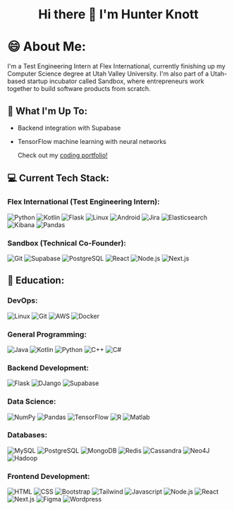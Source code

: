 <h1 align="center">Hi there 👋 I'm Hunter Knott</h1>

<!--
**HunterKnott/HunterKnott** is a ✨ _special_ ✨ repository because its `README.md` (this file) appears on your GitHub profile.

Here are some ideas to get you started:

- 🔭 I’m currently working on ...
- 🌱 I’m currently learning ...
- 👯 I’m looking to collaborate on ...
- 🤔 I’m looking for help with ...
- 💬 Ask me about ...
- 📫 How to reach me: ...
- 😄 Pronouns: ...
- ⚡ Fun fact: ...
-->

# 😄 About Me:
I'm a Test Engineering Intern at Flex International, currently finishing up my Computer Science degree at Utah Valley University.
I'm also part of a Utah-based startup incubator called Sandbox, where entrepreneurs work together to build software products from scratch.

## 🔭 What I'm Up To:
- Backend integration with Supabase
- TensorFlow machine learning with neural networks

  Check out my [coding portfolio!](https://portfolio-hunter-knotts-projects.vercel.app/)

## 💻 Current Tech Stack:
### Flex International (Test Engineering Intern):
![Python](https://img.shields.io/badge/Python-green?style=for-the-badge&logo=python)
![Kotlin](https://img.shields.io/badge/Kotlin-e39f40?style=for-the-badge&logo=Kotlin)
![Flask](https://img.shields.io/badge/Flask-000000?style=for-the-badge&logo=flask)
![Linux](https://img.shields.io/badge/Linux-%23171d24?style=for-the-badge&logo=Linux)
![Android](https://img.shields.io/badge/Android-2a2e2a?style=for-the-badge&logo=android)
![Jira](https://img.shields.io/badge/Jira-0052CC?style=for-the-badge&logo=Jira)
![Elasticsearch](https://img.shields.io/badge/Elasticsearch-005571?style=for-the-badge&logo=Elasticsearch)
![Kibana](https://img.shields.io/badge/Kibana-005571?style=for-the-badge&logo=kibana)
![Pandas](https://img.shields.io/badge/Pandas-150458?style=for-the-badge&logo=Pandas)

### Sandbox (Technical Co-Founder):
![Git](https://img.shields.io/badge/Git-%232b3745?style=for-the-badge&logo=git)
![Supabase](https://img.shields.io/badge/Supabase-2a2e2a?style=for-the-badge&logo=Supabase)
![PostgreSQL](https://img.shields.io/badge/PostgreSQL-%23b9afc9?style=for-the-badge&logo=PostgreSQL)
![React](https://img.shields.io/badge/React-2a2e2a?style=for-the-badge&logo=react)
![Node.js](https://img.shields.io/badge/Node.js-464d47?style=for-the-badge&logo=Node.js)
![Next.js](https://img.shields.io/badge/Next.js-000000?style=for-the-badge&logo=Next.js)

## 🏫 Education:
### DevOps:
![Linux](https://img.shields.io/badge/Linux-%23171d24?style=for-the-badge&logo=Linux)
![Git](https://img.shields.io/badge/Git-%232b3745?style=for-the-badge&logo=git)
![AWS](https://img.shields.io/badge/AWS-232F3E?style=for-the-badge&logo=amazonwebservices&logoColor=%23FF9900)
![Docker](https://img.shields.io/badge/Docker-%23c3d0de?style=for-the-badge&logo=Docker)

### General Programming:
![Java](https://img.shields.io/badge/Java-red?style=for-the-badge&logo=oracle)
![Kotlin](https://img.shields.io/badge/Kotlin-e39f40?style=for-the-badge&logo=Kotlin)
![Python](https://img.shields.io/badge/Python-green?style=for-the-badge&logo=python)
![C++](https://img.shields.io/badge/C%2B%2B-blue?style=for-the-badge&logo=C%2B%2B)
![C#](https://img.shields.io/badge/C%23-512BD4?style=for-the-badge&logo=.net)

### Backend Development:
![Flask](https://img.shields.io/badge/Flask-000000?style=for-the-badge&logo=flask)
![DJango](https://img.shields.io/badge/DJango-092E20?style=for-the-badge&logo=DJango)
![Supabase](https://img.shields.io/badge/Supabase-2a2e2a?style=for-the-badge&logo=Supabase)

### Data Science:
![NumPy](https://img.shields.io/badge/NumPy-013243?style=for-the-badge&logo=NumPy)
![Pandas](https://img.shields.io/badge/Pandas-150458?style=for-the-badge&logo=Pandas)
![TensorFlow](https://img.shields.io/badge/TensorFlow-e0d5c5?style=for-the-badge&logo=TensorFlow)
![R](https://img.shields.io/badge/R-%232c507d?style=for-the-badge&logo=R)
![Matlab](https://img.shields.io/badge/Matlab-%23d9703f?style=for-the-badge&logo=matrix)

### Databases:
![MySQL](https://img.shields.io/badge/MySQL-%23cf9a55?style=for-the-badge&logo=MySQL)
![PostgreSQL](https://img.shields.io/badge/PostgreSQL-%23b9afc9?style=for-the-badge&logo=PostgreSQL)
![MongoDB](https://img.shields.io/badge/MongoDB-%232d274f?style=for-the-badge&logo=MongoDB)
![Redis](https://img.shields.io/badge/Redis-%23d4a3a1?style=for-the-badge&logo=Redis)
![Cassandra](https://img.shields.io/badge/Cassandra-%23b0d4d9?style=for-the-badge&logo=apache%20cassandra)
![Neo4J](https://img.shields.io/badge/Neo4J-%23234a1b?style=for-the-badge&logo=Neo4J)
![Hadoop](https://img.shields.io/badge/Hadoop-8c8927?style=for-the-badge&logo=Apache%20Hadoop)

### Frontend Development:
![HTML](https://img.shields.io/badge/HTML-%23b8761f?style=for-the-badge&logo=HTML5)
![CSS](https://img.shields.io/badge/CSS-%2362a7f0?style=for-the-badge&logo=CSS3)
![Bootstrap](https://img.shields.io/badge/Bootstrap-d3c5e0?style=for-the-badge&logo=Bootstrap)
![Tailwind](https://img.shields.io/badge/Tailwind-304145?style=for-the-badge&logo=Tailwind%20CSS)
![Javascript](https://img.shields.io/badge/Javascript-black?style=for-the-badge&logo=JavaScript)
![Node.js](https://img.shields.io/badge/Node.js-464d47?style=for-the-badge&logo=Node.js)
![React](https://img.shields.io/badge/React-2a2e2a?style=for-the-badge&logo=react)
![Next.js](https://img.shields.io/badge/Next.js-000000?style=for-the-badge&logo=Next.js)
![Figma](https://img.shields.io/badge/Figma-9382ad?style=for-the-badge&logo=Figma)
![Wordpress](https://img.shields.io/badge/Wordpress-%2321759B?style=for-the-badge&logo=Wordpress)

<!---
https://www.youtube.com/watch?v=4cgpu9L2AE8&t=402s (Shields.io tutorial)
--->
